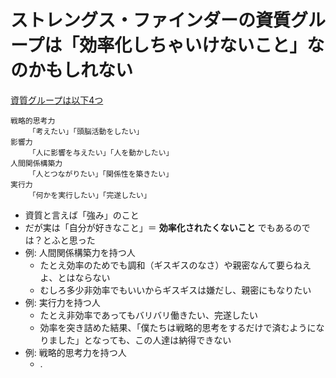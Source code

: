 # ストレングス・ファインダーの資質グループは「効率化しちゃいけないこと」なのかもしれない
[資質グループは以下4つ](https://heart-lab.jp/strengthsfinder/sftheme4groups/)

```
戦略的思考力
    「考えたい」「頭脳活動をしたい」
影響力
    「人に影響を与えたい」「人を動かしたい」
人間関係構築力
    「人とつながりたい」「関係性を築きたい」
実行力
    「何かを実行したい」「完遂したい」
```

- 資質と言えば「強み」のこと
- だが実は「自分が好きなこと」＝ **効率化されたくないこと** でもあるのでは？とふと思った
- 例: 人間関係構築力を持つ人
  - たとえ効率のためでも調和（ギスギスのなさ）や親密なんて要らねえよ、とはならない
  - むしろ多少非効率でもいいからギスギスは嫌だし、親密にもなりたい
- 例: 実行力を持つ人
  - たとえ非効率であってもバリバリ働きたい、完遂したい
  - 効率を突き詰めた結果、「僕たちは戦略的思考をするだけで済むようになりました」となっても、この人達は納得できない
- 例: 戦略的思考力を持つ人
  - .


